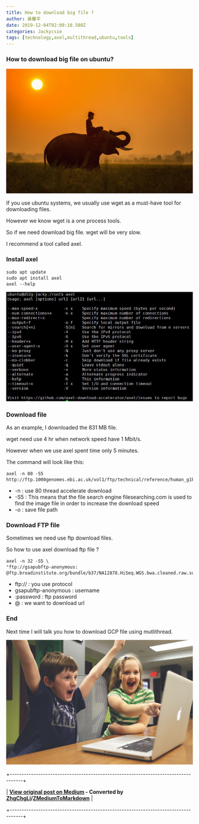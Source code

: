 ```yaml
---
title: How to download big file ?
author: 黃馨平
date: 2019-12-04T02:09:10.508Z
categories: Jackycsie
tags: [technology,axel,multithread,ubuntu,tools]
---
```


### How to download big file on ubuntu?


![](assets/c17688745a5d/1*2pIY2vFPXOW739fdFWOFIQ.jpeg)


If you use ubuntu systems, we usually use wget as a must-have tool for downloading files.

However we know wget is a one process tools.

So if we need download big file. wget will be very slow.

I recommend a tool called axel.
### Install axel
```
sudo apt update
sudo apt install axel
axel --help
```


![](assets/c17688745a5d/1*vwpBjI3cdJCDy80i6Y7IpA.jpeg)

### Download file

As an example, I downloaded the 831 MB file.

wget need use 4 hr when network speed have 1 Mbit/s.

However when we use axel spent time only 5 minutes.

The command will look like this:
```
axel -n 80 -S5 http://ftp.1000genomes.ebi.ac.uk/vol1/ftp/technical/reference/human_g1k_v37.fasta.gz
```
- -n : use 80 thread accelerate download
- -S5 : This means that the file search engine filesearching.com is used to find the image file in order to increase the download speed
- -o : save file path

### Download FTP file

Sometimes we need use ftp download files.

So how to use axel download ftp file ?
```
axel -n 32 -S5 \
"ftp://gsapubftp-anonymous: @ftp.broadinstitute.org/bundle/b37/NA12878.HiSeq.WGS.bwa.cleaned.raw.subset.b37.vcf.gz"
```
- ftp:// : you use protocol
- gsapubftp-anonymous : username
- :password : ftp password
- @ : we want to download url

### End

Next time I will talk you how to download GCP file using mutlithread.


![](assets/c17688745a5d/1*Qxz_AwMSypWEHpIIwcCmzQ.jpeg)




+-----------------------------------------------------------------------------------+

| **[View original post on Medium](https://medium.com/jacky-life/how-to-download-big-file-c17688745a5d) - Converted by [ZhgChgLi](https://zhgchg.li)/[ZMediumToMarkdown](https://github.com/ZhgChgLi/ZMediumToMarkdown)** |

+-----------------------------------------------------------------------------------+
